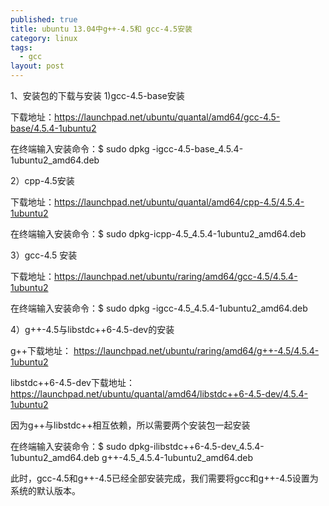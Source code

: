 ```yaml
---
published: true
title: ubuntu 13.04中g++-4.5和 gcc-4.5安装
category: linux
tags: 
  - gcc
layout: post
---
```



1、安装包的下载与安装
1)gcc-4.5-base安装


下载地址：https://launchpad.net/ubuntu/quantal/amd64/gcc-4.5-base/4.5.4-1ubuntu2

在终端输入安装命令：$ sudo dpkg -igcc-4.5-base_4.5.4-1ubuntu2_amd64.deb

2）cpp-4.5安装

下载地址：https://launchpad.net/ubuntu/quantal/amd64/cpp-4.5/4.5.4-1ubuntu2

在终端输入安装命令：$ sudo dpkg-icpp-4.5_4.5.4-1ubuntu2_amd64.deb

3）gcc-4.5 安装

下载地址：https://launchpad.net/ubuntu/raring/amd64/gcc-4.5/4.5.4-1ubuntu2

在终端输入安装命令：$ sudo dpkg -igcc-4.5_4.5.4-1ubuntu2_amd64.deb

4）g++-4.5与libstdc++6-4.5-dev的安装

g++下载地址： https://launchpad.net/ubuntu/raring/amd64/g++-4.5/4.5.4-1ubuntu2

libstdc++6-4.5-dev下载地址：https://launchpad.net/ubuntu/quantal/amd64/libstdc++6-4.5-dev/4.5.4-1ubuntu2

因为g++与libstdc++相互依赖，所以需要两个安装包一起安装

在终端输入安装命令：$ sudo dpkg-ilibstdc++6-4.5-dev_4.5.4-1ubuntu2_amd64.deb g++-4.5_4.5.4-1ubuntu2_amd64.deb


此时，gcc-4.5和g++-4.5已经全部安装完成，我们需要将gcc和g++-4.5设置为系统的默认版本。


